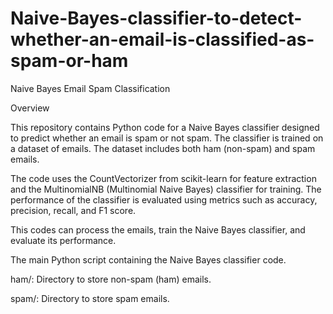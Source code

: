 # Naive-Bayes-classifier-to-detect-whether-an-email-is-classified-as-spam-or-ham

Naive Bayes Email Spam Classification

Overview

This repository contains Python code for a Naive Bayes classifier designed to predict whether an email is spam or not spam. The classifier is trained on a dataset of emails. The dataset includes both ham (non-spam) and spam emails.

The code uses the CountVectorizer from scikit-learn for feature extraction and the MultinomialNB (Multinomial Naive Bayes) classifier for training. The performance of the classifier is evaluated using metrics such as accuracy, precision, recall, and F1 score.

This codes can process the emails, train the Naive Bayes classifier, and evaluate its performance.

The main Python script containing the Naive Bayes classifier code.

ham/: Directory to store non-spam (ham) emails.

spam/: Directory to store spam emails.
